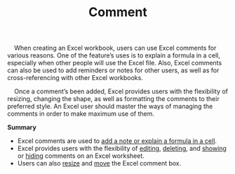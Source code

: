 ﻿---
title: Comment
second_title: Aspose.Cells Cloud Documen
type: docs
url: /ar/comments/
aliases: [/working-with-comments/]
keywords: REST API, spreadsheets, excel, comment
description: "Cells.Cloud API for Excel operate: comments operate"
weight: 100
---
&nbsp;&nbsp;&nbsp;&nbsp;When creating an Excel workbook, users can use Excel comments for various reasons. One of the feature’s uses is to explain a formula in a cell, especially when other people will use the Excel file. Also, Excel comments can also be used to add reminders or notes for other users, as well as for cross-referencing with other Excel workbooks.

&nbsp;&nbsp;&nbsp;&nbsp;Once a comment’s been added, Excel provides users with the flexibility of resizing, changing the shape, as well as formatting the comments to their preferred style. An Excel user should master the ways of managing the comments in order to make maximum use of them.

**Summary**

- Excel comments are used to [add a note or explain a formula in a cell](/cells/ar/comments/add/).
- Excel provides users with the flexibility of [editing](/cells/ar/comments/update/), [deleting](/cells/ar/comments/delete/), and [showing](/cells/ar/comments/get/) or [hiding](/cells/ar/comments/update/) comments on an Excel worksheet.
- Users can also [resize](/cells/ar/comments/update/) and [move](/cells/ar/comments/update/) the Excel comment box.
